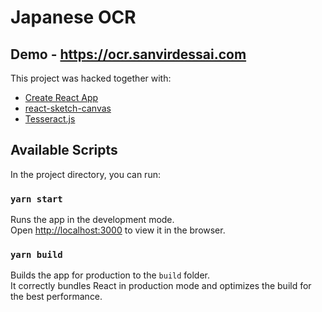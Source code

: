 # Japanese OCR

## Demo - https://ocr.sanvirdessai.com

This project was hacked together with:
- [Create React App](https://github.com/facebook/create-react-app)
- [react-sketch-canvas](https://www.npmjs.com/package/react-sketch-canvas)
- [Tesseract.js](https://github.com/naptha/tesseract.js)

## Available Scripts

In the project directory, you can run:

### `yarn start`

Runs the app in the development mode.\
Open [http://localhost:3000](http://localhost:3000) to view it in the browser.


### `yarn build`

Builds the app for production to the `build` folder.\
It correctly bundles React in production mode and optimizes the build for the best performance.